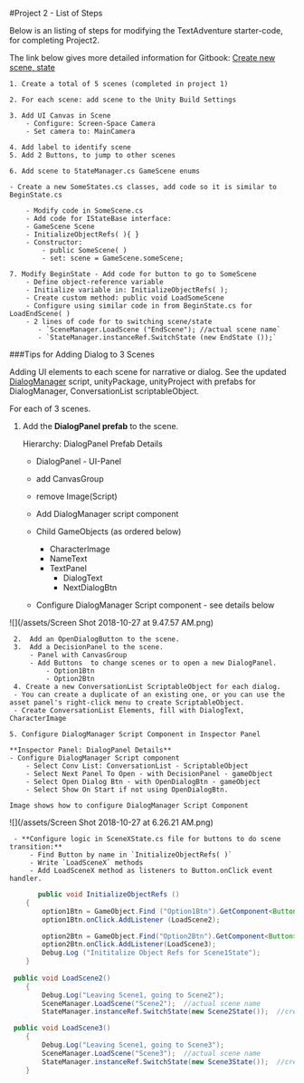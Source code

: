 #Project 2 - List of Steps

Below is an listing of steps for modifying the TextAdventure starter-code, for completing Project2. 

The link below gives more detailed information for Gitbook: [Create new scene, state](/project-2-create-new-scene-and-state.md)

    1. Create a total of 5 scenes (completed in project 1)
    
    2. For each scene: add scene to the Unity Build Settings
    
    3. Add UI Canvas in Scene
        - Configure: Screen-Space Camera
        - Set camera to: MainCamera
        
    4. Add label to identify scene
    5. Add 2 Buttons, to jump to other scenes
    
    6. Add scene to StateManager.cs GameScene enums
    
    - Create a new SomeStates.cs classes, add code so it is similar to BeginState.cs
    
        - Modify code in SomeScene.cs
        - Add code for IStateBase interface:
        - GameScene Scene
        - InitializeObjectRefs( ){ }
        - Constructor:
            - public SomeScene( )
            - set: scene = GameScene.someScene;
            
    7. Modify BeginState - Add code for button to go to SomeScene
        - Define object-reference variable
        - Initialize variable in: InitializeObjectRefs( );
        - Create custom method: public void LoadSomeScene
        - Configure using similar code in from BeginState.cs for LoadEndScene( )
        - 2 lines of code for to switching scene/state 
           - `SceneManager.LoadScene ("EndScene"); //actual scene name`
           - `StateManager.instanceRef.SwitchState (new EndState ());` 
    
###Tips for Adding Dialog to 3 Scenes     
           
   Adding UI elements to each scene for narrative or dialog. 
   See the updated [DialogManager](/conversation-scriptable-objects/dialogmanagerconvlist.md) script, unityPackage, unityProject with prefabs for DialogManager, ConversationList scriptableObject. 
   
   For each of 3 scenes.
   1.  Add the **DialogPanel prefab** to the scene.
   
       Hierarchy:  DialogPanel Prefab Details
       - DialogPanel  - UI-Panel
       - add CanvasGroup
       - remove Image(Script)
       - Add DialogManager script component
       - Child GameObjects (as ordered below)
           - CharacterImage 
           - NameText
           - TextPanel
               - DialogText
               - NextDialogBtn
          
       - Configure DialogManager Script component - see details below
            
![](/assets/Screen Shot 2018-10-27 at 9.47.57 AM.png)

     2.  Add an OpenDialogButton to the scene.
     3.  Add a DecisionPanel to the scene.
         - Panel with CanvasGroup
         - Add Buttons  to change scenes or to open a new DialogPanel.
             - Option1Btn
             - Option2Btn
     4. Create a new ConversationList ScriptableObject for each dialog.  
     - You can create a duplicate of an existing one, or you can use the asset panel's right-click menu to create ScriptableObject.
     - Create ConversationList Elements, fill with DialogText, CharacterImage
         
    5. Configure DialogManager Script Component in Inspector Panel
    
    **Inspector Panel: DialogPanel Details**
    - Configure DialogManager Script component
        - Select Conv List: ConversationList - ScriptableObject
        - Select Next Panel To Open - with DecisionPanel - gameObject
        - Select Open Dialog Btn - with OpenDialogBtn - gameObject
        - Select Show On Start if not using OpenDialogBtn.
        
    Image shows how to configure DialogManager Script Component
![](/assets/Screen Shot 2018-10-27 at 6.26.21 AM.png)

         
     - **Configure logic in SceneXState.cs file for buttons to do scene transition:**
         - Find Button by name in `InitializeObjectRefs( )` 
         - Write `LoadSceneX` methods
         - Add LoadSceneX method as listeners to Button.onClick event handler.
         
```java
       public void InitializeObjectRefs ()
	{
	    option1Btn = GameObject.Find ("Option1Btn").GetComponent<Button> ();
		option1Btn.onClick.AddListener (LoadScene2);

        option2Btn = GameObject.Find("Option2Btn").GetComponent<Button>();
        option2Btn.onClick.AddListener(LoadScene3);
        Debug.Log ("Inititalize Object Refs for Scene1State");
	}
       
 public void LoadScene2()
    {
        Debug.Log("Leaving Scene1, going to Scene2");
        SceneManager.LoadScene("Scene2");  //actual scene name
        StateManager.instanceRef.SwitchState(new Scene2State());  //create new state, pass to StateManager

 public void LoadScene3()
    {
        Debug.Log("Leaving Scene1, going to Scene3");
        SceneManager.LoadScene("Scene3");  //actual scene name
        StateManager.instanceRef.SwitchState(new Scene3State());  //create new state, pass to StateManager
    }
  
```


         
   
   
   
   


        
        
    